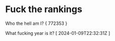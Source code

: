 # Fuck the rankings

Who the hell am I?
{ 772353 }

What fucking year is it?
[ 2024-01-09T22:32:31Z ]
